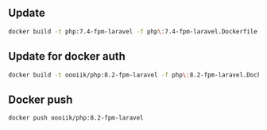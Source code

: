 ## Update
```bash
docker build -t php:7.4-fpm-laravel -f php\:7.4-fpm-laravel.Dockerfile .
```

## Update for docker auth
```bash
docker build -t oooiik/php:8.2-fpm-laravel -f php\:8.2-fpm-laravel.Dockerfile .
```

## Docker push
```bash
docker push oooiik/php:8.2-fpm-laravel
```